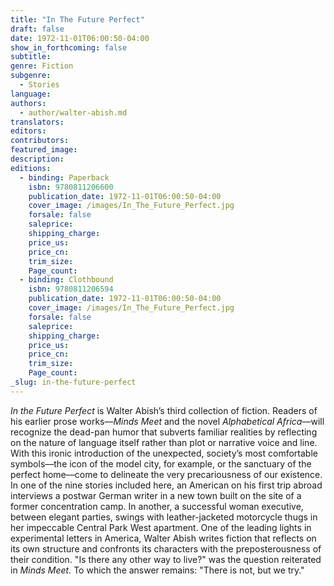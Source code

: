 ```yaml
---
title: "In The Future Perfect"
draft: false
date: 1972-11-01T06:00:50-04:00
show_in_forthcoming: false
subtitle:
genre: Fiction
subgenre:
  - Stories
language:
authors:
  - author/walter-abish.md
translators:
editors:
contributors:
featured_image:
description:
editions:
  - binding: Paperback
    isbn: 9780811206600
    publication_date: 1972-11-01T06:00:50-04:00
    cover_image: /images/In_The_Future_Perfect.jpg
    forsale: false
    saleprice:
    shipping_charge:
    price_us:
    price_cn:
    trim_size:
    Page_count:
  - binding: Clothbound
    isbn: 9780811206594
    publication_date: 1972-11-01T06:00:50-04:00
    cover_image: /images/In_The_Future_Perfect.jpg
    forsale: false
    saleprice:
    shipping_charge:
    price_us:
    price_cn:
    trim_size:
    Page_count:
_slug: in-the-future-perfect
---
```


_In the Future Perfect_ is Walter Abish’s third collection of fiction. Readers of his earlier prose works––_Minds Meet_ and the novel _Alphabetical Africa_––will recognize the dead-pan humor that subverts familiar realities by reflecting on the nature of language itself rather than plot or narrative voice and line. With this ironic introduction of the unexpected, society’s most comfortable symbols––the icon of the model city, for example, or the sanctuary of the perfect home––come to delineate the very precariousness of our existence. In one of the nine stories included here, an American on his first trip abroad interviews a postwar German writer in a new town built on the site of a former concentration camp. In another, a successful woman executive, between elegant parties, swings with leather-jacketed motorcycle thugs in her impeccable Central Park West apartment. One of the leading lights in experimental letters in America, Walter Abish writes fiction that reflects on its own structure and confronts its characters with the preposterousness of their condition. "Is there any other way to live?" was the question reiterated in _Minds Meet._ To which the answer remains: "There is not, but we try."

